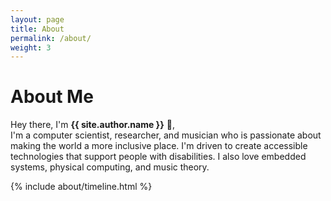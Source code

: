 ```yaml
---
layout: page
title: About
permalink: /about/
weight: 3
---
```


# **About Me**

Hey there, I'm **{{ site.author.name }}** :wave:,<br>
I'm a computer scientist, researcher, and musician who is passionate about making the world a more inclusive place. I'm driven to create accessible technologies that support people with disabilities. I also love embedded systems, physical computing, and music theory.

<!-- <div class="row">
{% include about/skills.html title="Programming Skills" source=site.data.programming-skills %}
{% include about/skills.html title="Other Skills" source=site.data.other-skills %}
</div> -->

<div class="row">
{% include about/timeline.html %}
</div>